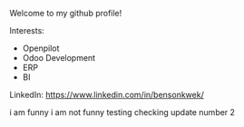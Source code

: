 Welcome to my github profile!

Interests:
- Openpilot
- Odoo Development
- ERP
- BI

LinkedIn: https://www.linkedin.com/in/bensonkwek/

i am funny
i am not funny
testing
checking
update number 2

